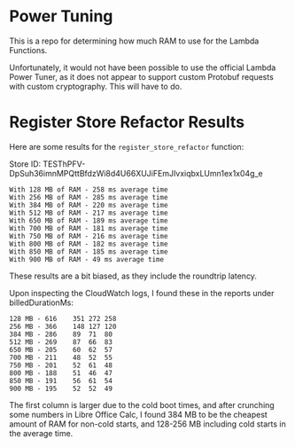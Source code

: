 # Power Tuning

This is a repo for determining how much RAM to use for the Lambda Functions.

Unfortunately, it would not have been possible to use the official Lambda Power Tuner, as it does not appear to support custom Protobuf requests with custom cryptography. This will have to do.

# Register Store Refactor Results

Here are some results for the `register_store_refactor` function:

Store ID: 
TESThPFV-DpSuh36imnMPQttBfdzWi8d4U66XUJiFEmJIvxiqbxLUmn1ex1x04g_e

```
With 128 MB of RAM - 258 ms average time
With 256 MB of RAM - 285 ms average time
With 384 MB of RAM - 220 ms average time
With 512 MB of RAM - 217 ms average time
With 650 MB of RAM - 189 ms average time
With 700 MB of RAM - 181 ms average time
With 750 MB of RAM - 216 ms average time
With 800 MB of RAM - 182 ms average time
With 850 MB of RAM - 185 ms average time
With 900 MB of RAM - 49 ms average time
```

These results are a bit biased, as they include the roundtrip latency.

Upon inspecting the CloudWatch logs, I found these in the reports under billedDurationMs:
```
128 MB - 616	351	272	258
256 MB - 366	148	127	120
384 MB - 286	89	71	80
512 MB - 269	87	66	83
650 MB - 205	60	62	57
700 MB - 211	48	52	55
750 MB - 201	52	61	48
800 MB - 188	51	46	47
850 MB - 191	56	61	54
900 MB - 195	52	52	49
```

The first column is larger due to the cold boot times, and after crunching some numbers in Libre Office Calc, I found 384 MB to be the cheapest amount of RAM for non-cold starts, and 128-256 MB including cold starts in the average time.